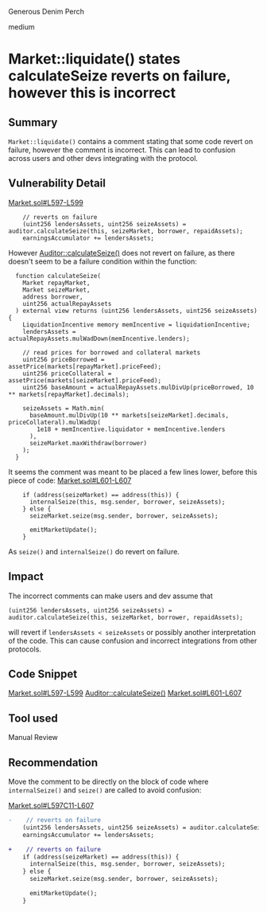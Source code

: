 Generous Denim Perch

medium

# Market::liquidate() states calculateSeize reverts on failure, however this is incorrect

## Summary

`Market::liquidate()` contains a comment stating that some code revert on failure, however the comment is incorrect. This can lead to confusion across users and other devs integrating with the protocol.

## Vulnerability Detail

[Market.sol#L597-L599](https://github.com/sherlock-audit/2024-04-interest-rate-model/blob/main/protocol/contracts/Market.sol#L597-L599)
```solidity
    // reverts on failure
    (uint256 lendersAssets, uint256 seizeAssets) = auditor.calculateSeize(this, seizeMarket, borrower, repaidAssets);
    earningsAccumulator += lendersAssets;
```

However [Auditor::calculateSeize()](https://github.com/sherlock-audit/2024-04-interest-rate-model/blob/main/protocol/contracts/Auditor.sol#L273-L293) does not revert on failure, as there doesn't seem to be a failure condition within the function:
```solidity
  function calculateSeize(
    Market repayMarket,
    Market seizeMarket,
    address borrower,
    uint256 actualRepayAssets
  ) external view returns (uint256 lendersAssets, uint256 seizeAssets) {
    LiquidationIncentive memory memIncentive = liquidationIncentive;
    lendersAssets = actualRepayAssets.mulWadDown(memIncentive.lenders);

    // read prices for borrowed and collateral markets
    uint256 priceBorrowed = assetPrice(markets[repayMarket].priceFeed);
    uint256 priceCollateral = assetPrice(markets[seizeMarket].priceFeed);
    uint256 baseAmount = actualRepayAssets.mulDivUp(priceBorrowed, 10 ** markets[repayMarket].decimals);

    seizeAssets = Math.min(
      baseAmount.mulDivUp(10 ** markets[seizeMarket].decimals, priceCollateral).mulWadUp(
        1e18 + memIncentive.liquidator + memIncentive.lenders
      ),
      seizeMarket.maxWithdraw(borrower)
    );
  }
```
It seems the comment was meant to be placed a few lines lower, before this piece of code:
[Market.sol#L601-L607](https://github.com/sherlock-audit/2024-04-interest-rate-model/blob/main/protocol/contracts/Market.sol#L601-L607)
```solidity
    if (address(seizeMarket) == address(this)) {
      internalSeize(this, msg.sender, borrower, seizeAssets);
    } else {
      seizeMarket.seize(msg.sender, borrower, seizeAssets);

      emitMarketUpdate();
    }
```
As `seize()` and `internalSeize()` do revert on failure.

## Impact

The incorrect comments can make users and dev assume that 
```solidity
(uint256 lendersAssets, uint256 seizeAssets) = auditor.calculateSeize(this, seizeMarket, borrower, repaidAssets);
```
will revert if `lendersAssets < seizeAssets` or possibly another interpretation of the code. This can cause confusion and incorrect integrations from other protocols.

## Code Snippet

[Market.sol#L597-L599](https://github.com/sherlock-audit/2024-04-interest-rate-model/blob/main/protocol/contracts/Market.sol#L597-L599)
[Auditor::calculateSeize()](https://github.com/sherlock-audit/2024-04-interest-rate-model/blob/main/protocol/contracts/Auditor.sol#L273-L293)
[Market.sol#L601-L607](https://github.com/sherlock-audit/2024-04-interest-rate-model/blob/main/protocol/contracts/Market.sol#L601-L607)

## Tool used

Manual Review

## Recommendation

Move the comment to be directly on the block of code where `internalSeize()` and `seize()` are called to avoid confusion:

[Market.sol#L597C11-L607](https://github.com/sherlock-audit/2024-04-interest-rate-model/blob/main/protocol/contracts/Market.sol#L597C11-L607)
```diff
-    // reverts on failure
    (uint256 lendersAssets, uint256 seizeAssets) = auditor.calculateSeize(this, seizeMarket, borrower, repaidAssets);
    earningsAccumulator += lendersAssets;

+    // reverts on failure
    if (address(seizeMarket) == address(this)) {
      internalSeize(this, msg.sender, borrower, seizeAssets);
    } else {
      seizeMarket.seize(msg.sender, borrower, seizeAssets);

      emitMarketUpdate();
    }
```
